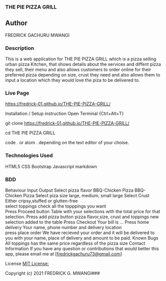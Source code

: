 
### THE PIE PIZZA GRILL
## Author
FREDRICK GACHURU MWANGI

### Description
This is a web application for THE PIE PIZZA GRILL which is a pizza selling urban pizza Kitchen, that shows details about the services and diffent pizza they sell, their menu and also allows customers to order online for their preferred pizza depending on size, crust they need and also allows them to input a location which they would love the piza to be delivered to.


### Live Page
https://fredrick-01.github.io/THE-PIE-PIZZA-GRILL/
 

Installation / Setup instruction
Open Terminal {Ctrl+Alt+T}

git clone https://fredrick-01.github.io/THE-PIE-PIZZA-GRILL/

cd THE PIE PIZZA GRILL

code . or atom . depending on the text editor of your choise.

### Technologies Used
HTML5
CSS
Bootstrap
Javascript
markdown
### BDD
Behaviour	Input	Output
Select pizza flavor	BBQ-Chicken Pizza BBQ-Chicken Pizza
Select piza size	large, medium, small	large
Select Crust	Either cripsy,stuffed or glutten-free	
select toppings	check all the topppings you want	
Press Proceed button		Table with your selections with the total price for that selection.
Press add pizza button	pizza flavor,size, crust and toppings	new selection added to the table
Press Checkout		Your bill is ...
Press home delivery	Your name, phone number and delivery location	
press place order		We have recieved your order and it will be delivered to you with your name, place of delivery and amount to be paid.
Known Bugs
All toppings has the same price regardless of the pizza size
Contact Information
If you have any question or contributions that would better this app, please email me at [fredrickgachuru73@gmail.com]

License
[MIT License:](https://opensource.org/licenses/MIT)

Copyright (c) 2021 FREDRICK G. MWANGI###